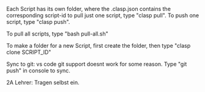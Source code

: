 Each Script has its own folder, where the .clasp.json contains the corresponding script-id
to pull just one script, type "clasp pull". To push one script, type "clasp push".

To pull all scripts, type "bash pull-all.sh"

To make a folder for a new Script, first create the folder, then type "clasp clone SCRIPT_ID"

Sync to git: vs code git support doesnt work for some reason. Type "git push" in console to sync.

2A Lehrer: Tragen selbst ein. 
